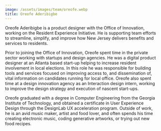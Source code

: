 ```yaml
---
image: /assets/images/team/oreofe.webp
title: Oreofe Aderibigbe
---
```


Oreofe Aderibigbe is a product designer with the Office of Innovation, working on the Resident Experience Initiative. He is supporting team efforts to streamline, simplify, and improve how New Jersey delivers benefits and services to residents.

Prior to joining the Office of Innovation, Oreofe spent time in the private sector working with startups and design agencies. He was a digital product designer at an Atlanta based start-up helping to increase resident involvement in local elections. In this role he was responsible for building tools and services focused on improving access to, and dissemination of, vital information on candidates running for local office. Oreofe also spent time at a design innovation agency as an Interaction design intern, working to improve the design strategy and execution of nascent start-ups.

Oreofe graduated with a degree in Computer Engineering from the Georgia Institute of Technology, and obtained a certificate in User Experience Design through the DesignLab UX acceleration program. Outside of work, he is an avid music maker, artist and food lover, and often spends his time creating electronic music, coding generative artworks, or trying out new food recipes.
